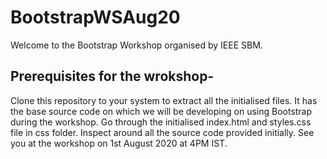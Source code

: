 # BootstrapWSAug20
Welcome to the Bootstrap Workshop organised by IEEE SBM.

## Prerequisites for the wrokshop-
Clone this repository to your system to extract all the initialised files. It has the base source code on which we will be developing on using Bootstrap during the workshop.
Go through the initialised index.html and styles.css file in css folder. Inspect around all the source code provided initially. 
See you at the workshop on 1st August 2020 at 4PM IST.
